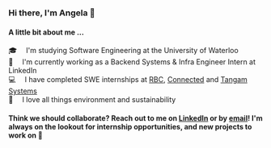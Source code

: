 ### Hi there, I'm Angela 👋

#### A little bit about me ...

🎓 &emsp;I'm studying Software Engineering at the University of Waterloo<br>
💙 &emsp;I'm currently working as a Backend Systems & Infra Engineer Intern at LinkedIn<br>
💻 &emsp;I have completed SWE internships at [RBC](https://www.rbc.com/canada.html), [Connected](https://www.connected.io/) and [Tangam Systems](https://www.tangamsystems.com/)<br>
🌱 &emsp;I love all things environment and sustainability

#### Think we should collaborate? Reach out to me on [LinkedIn](https://www.linkedin.com/in/angela-dietz/) or by [email](mailto:acdietz@uwaterloo.ca)! I'm always on the lookout for internship opportunities, and new projects to work on 👯

<!--
**angeladietz/angeladietz** is a ✨ _special_ ✨ repository because its `README.md` (this file) appears on your GitHub profile.

Here are some ideas to get you started:

- 🔭 I’m currently working on ...
- 🌱 I’m currently learning ...
- 👯 I’m looking to collaborate on ...
- 🤔 I’m looking for help with ...
- 💬 Ask me about ...
- 📫 How to reach me: ...
- 😄 Pronouns: ...
- ⚡ Fun fact: ...
-->
